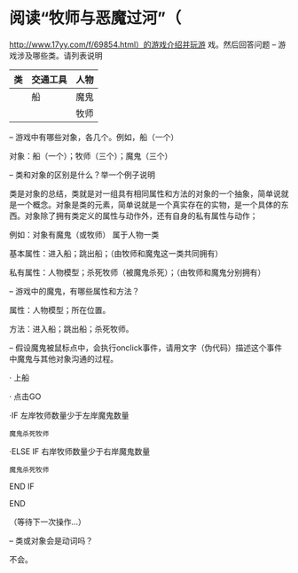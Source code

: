 # 阅读“牧师与恶魔过河”（
http://www.17yy.com/f/69854.html）的游戏介绍并玩游
戏。然后回答问题 
– 游戏涉及哪些类。请列表说明 

|类    | 交通工具 | 人物 | 
|:-    |:-       |:-    |
|      |     船   | 魔鬼 |
|      |         | 牧师 |

– 游戏中有哪些对象，各几个。例如，船（一个） 

对象：船（一个）；牧师（三个）；魔鬼（三个）

– 类和对象的区别是什么？举一个例子说明 

类是对象的总结，类就是对一组具有相同属性和方法的对象的一个抽象，简单说就是一个概念。对象是类的元素，简单说就是一个真实存在的实物，是一个具体的东西。对象除了拥有类定义的属性与动作外，还有自身的私有属性与动作；

例如：对象有魔鬼（或牧师） 属于人物一类      

基本属性：进入船；跳出船；（由牧师和魔鬼这一类共同拥有）

私有属性：人物模型；杀死牧师（被魔鬼杀死）；（由牧师和魔鬼分别拥有）
         
– 游戏中的魔鬼，有哪些属性和方法？

属性：人物模型；所在位置。

方法：进入船；跳出船；杀死牧师。

– 假设魔鬼被鼠标点中，会执行onclick事件，请用文字（伪代码）描述这个事件中魔鬼与其他对象沟通的过程。 

· 上船

· 点击GO

·IF 左岸牧师数量少于左岸魔鬼数量

    魔鬼杀死牧师

·ELSE IF 右岸牧师数量少于右岸魔鬼数量

    魔鬼杀死牧师

END IF

END

（等待下一次操作...）

– 类或对象会是动词吗？

不会。